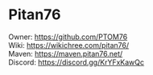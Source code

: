# Pitan76
Owner: https://github.com/PTOM76
<br />
Wiki: https://wikichree.com/pitan76/
<br />
Maven: https://maven.pitan76.net/
<br />
Discord: https://discord.gg/KrYFxKawQc
<br />
